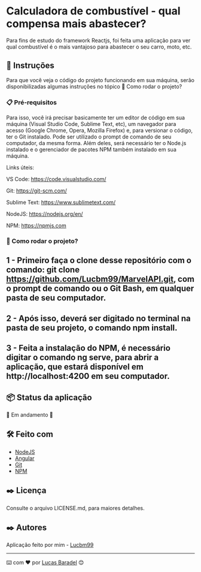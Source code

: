 # Calculadora de combustível - qual compensa mais abastecer?
Para fins de estudo do framework Reactjs, foi feita uma aplicação para ver qual combustível é o mais vantajoso para abastecer o seu carro, moto, etc.

## 🚀 Instruções 
Para que você veja o código do projeto funcionando em sua máquina, serão disponibilizadas algumas instruções no tópico 🔧 Como rodar o projeto? 

### 📋 Pré-requisitos
Para isso, você irá precisar basicamente ter um editor de código em sua máquina (Visual Studio Code, Sublime Text, etc), um navegador para acesso (Google Chrome, Opera, Mozilla Firefox) e, para versionar o código, ter o Git instalado. Pode ser utilizado o prompt de comando de seu computador, da mesma forma. Além deles, será necessário ter o Node.js instalado e o gerenciador de pacotes NPM também instalado em sua máquina.

Links úteis: 

VS Code: https://code.visualstudio.com/

Git: https://git-scm.com/

Sublime Text: https://www.sublimetext.com/

NodeJS: https://nodejs.org/en/

NPM: https://npmjs.com


### 🔧 Como rodar o projeto? 

## 1 - Primeiro faça o clone desse repositório com o comando: git clone https://github.com/Lucbm99/MarvelAPI.git, com o prompt de comando ou o Git Bash, em qualquer pasta de seu computador.

## 2 - Após isso, deverá ser digitado no terminal na pasta de seu projeto, o comando npm install.

## 3 - Feita a instalação do NPM, é necessário digitar o comando ng serve, para abrir a aplicação, que estará disponível em http://localhost:4200 em seu computador. 



## 📦 Status da aplicação

🚧 Em andamento 🚧


## 🛠️ Feito com
* [NodeJS](https://nodejs.org/en/)
* [Angular](http://angular.io/)
* [Git](https://git-scm.com/downloads)
* [NPM](https://npmjs.com/)


## ✒️ Licença 
Consulte o arquivo LICENSE.md, para maiores detalhes.

## ✒️ Autores
Aplicação feito por mim - [Lucbm99](https://github.com/Lucbm99)



---
⌨️ com ❤️ por [Lucas Baradel](https://github.com/Lucbm99) 😊
